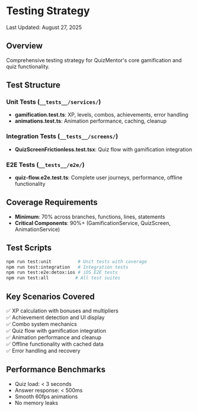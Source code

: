 # Testing Strategy

Last Updated: August 27, 2025

## Overview

Comprehensive testing strategy for QuizMentor's core gamification and quiz functionality.

## Test Structure

### Unit Tests (`__tests__/services/`)

- **gamification.test.ts**: XP, levels, combos, achievements, error handling
- **animations.test.ts**: Animation performance, caching, cleanup

### Integration Tests (`__tests__/screens/`)

- **QuizScreenFrictionless.test.tsx**: Quiz flow with gamification integration

### E2E Tests (`__tests__/e2e/`)

- **quiz-flow.e2e.test.ts**: Complete user journeys, performance, offline functionality

## Coverage Requirements

- **Minimum**: 70% across branches, functions, lines, statements
- **Critical Components**: 90%+ (GamificationService, QuizScreen, AnimationService)

## Test Scripts

```bash
npm run test:unit          # Unit tests with coverage
npm run test:integration   # Integration tests
npm run test:e2e:detox:ios # iOS E2E tests
npm run test:all          # All test suites
```

## Key Scenarios Covered

✅ XP calculation with bonuses and multipliers  
✅ Achievement detection and UI display  
✅ Combo system mechanics  
✅ Quiz flow with gamification integration  
✅ Animation performance and cleanup  
✅ Offline functionality with cached data  
✅ Error handling and recovery

## Performance Benchmarks

- Quiz load: < 3 seconds
- Answer response: < 500ms
- Smooth 60fps animations
- No memory leaks
